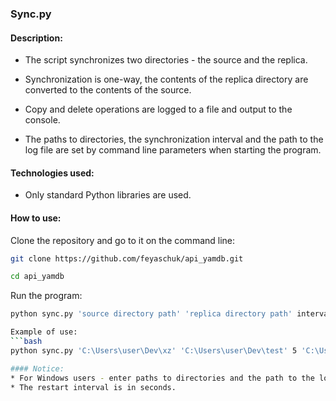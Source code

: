 ### Sync.py

#### Description:
* The script synchronizes two directories - the source and the replica. 
* Synchronization is one-way, the contents of the replica directory are converted to the contents of the source.
* Copy and delete operations are logged to a file and output to the console.

* The paths to directories, the synchronization interval and the path to the log file are set by command line parameters when starting the program.

#### Technologies used:
* Only standard Python libraries are used.
  
#### How to use:

Clone the repository and go to it on the command line:
```bash
git clone https://github.com/feyaschuk/api_yamdb.git
```
```bash
cd api_yamdb
```

Run the program:
```bash
python sync.py 'source directory path' 'replica directory path' interval 'path to the log file'

Example of use:
```bash
python sync.py 'C:\Users\user\Dev\xz' 'C:\Users\user\Dev\test' 5 'C:\Users\user\Dev\sprint13\Log.log'

#### Notice:
* For Windows users - enter paths to directories and the path to the log file must be specified in quotation marks.
* The restart interval is in seconds.



